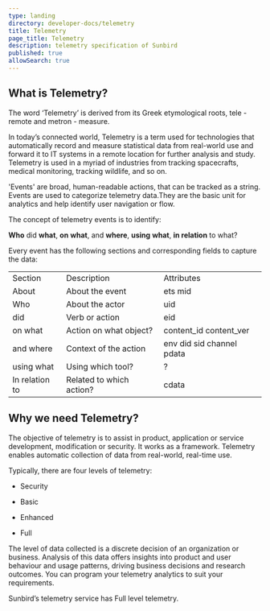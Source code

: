 ```yaml
---
type: landing
directory: developer-docs/telemetry
title: Telemetry
page_title: Telemetry
description: telemetry specification of Sunbird
published: true
allowSearch: true
--- 
```

## What is Telemetry?

The word ‘Telemetry’ is derived from its Greek etymological roots, tele - remote and metron - measure. 

In today’s connected world, Telemetry is a term used for technologies that automatically record and measure statistical data from real-world use and forward it to IT systems in a remote location for further analysis and study. Telemetry is used in a myriad of industries from tracking spacecrafts, medical monitoring, tracking wildlife, and so on.

'Events' are broad, human-readable actions, that can be tracked as a string. Events are used to categorize telemetry data.They are the basic unit for analytics and help identify user navigation or flow.

The concept of telemetry events is to identify:

**Who** did **what**, **on** **what**, and **where**, **using** **what**, **in relation** to what?

Every event has the following sections and corresponding fields to capture the data:

<table>
  <tr>
    <td>Section </td>
    <td>Description </td>
    <td>Attributes</td>
  </tr>
  <tr>
    <td>About </td>
    <td>About the event</td>
    <td>ets
mid</td>
  </tr>
  <tr>
    <td>Who </td>
    <td>About the actor</td>
    <td>uid</td>
  </tr>
  <tr>
    <td>did </td>
    <td>Verb or action</td>
    <td>eid</td>
  </tr>
  <tr>
    <td>on what </td>
    <td>Action on what object?</td>
    <td>content_id
content_ver</td>
  </tr>
  <tr>
    <td>and where</td>
    <td>Context of the action</td>
    <td>env
did
sid
channel
pdata</td>
  </tr>
  <tr>
    <td>using what</td>
    <td>Using which tool?</td>
    <td>?</td>
  </tr>
  <tr>
    <td>In relation to</td>
    <td>Related to which action?</td>
    <td>cdata</td>
  </tr>
</table>

## Why we need Telemetry?

The objective of telemetry is to assist in product, application or service development, modification or security. It works as a framework. Telemetry enables automatic collection of data from real-world, real-time use.

Typically, there are four levels of telemetry:

* Security

* Basic

* Enhanced

* Full


The level of data collected is a discrete decision of an organization or business. Analysis of this data offers insights into product and user behaviour and usage patterns, driving business decisions and research outcomes. You can program your telemetry analytics to suit your requirements.

Sunbird’s telemetry service has Full level telemetry.

<!--## What is Telemetry Channel?
-->
